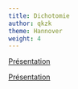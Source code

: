 ```yaml
---
title: Dichotomie
author: qkzk
theme: Hannover
weight: 4
---
```


[Présentation](/uploads/docsnsi/algo/dicho_exemple.pdf)

[Présentation](/uploads/docsnsi/algo/dicho-Beamer.pdf)
